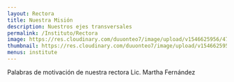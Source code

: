 ```yaml
---
layout: Rectora
title: Nuestra Misión
description: Nuestros ejes transversales
permalink: /Instituto/Rectora
image: https://res.cloudinary.com/duuonteo7/image/upload/v1546625956/47015837_198593964405984_6524636921325420544_n.jpg
thumbnail: https://res.cloudinary.com/duuonteo7/image/upload/v1546625956/47015837_198593964405984_6524636921325420544_n.jpg
menus: institute
---
```


Palabras de motivación de nuestra rectora Lic. Martha Fernández

    



